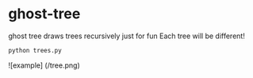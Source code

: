 # ghost-tree
ghost tree draws trees recursively just for fun
Each tree will be different!

`python trees.py`

![example] (/tree.png)
